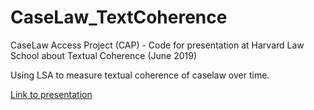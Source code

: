 # CaseLaw_TextCoherence
CaseLaw Access Project (CAP) - Code for presentation at Harvard Law School about Textual Coherence (June 2019)

Using LSA to measure textual coherence of caselaw over time.

[Link to presentation](https://www.youtube.com/watch?v=j6tOckXKMHM)
